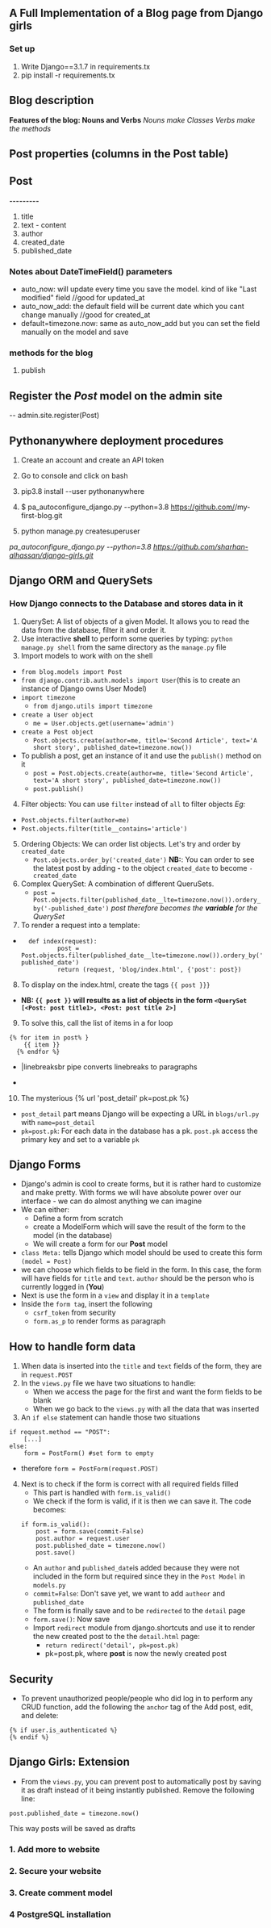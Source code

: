 ## A Full Implementation of a Blog page from Django girls
### Set up
1. Write Django==3.1.7 in requirements.tx
1. pip install -r requirements.tx

## Blog description
**Features of the blog: Nouns and Verbs**
*Nouns make Classes*
*Verbs make the methods*
## Post properties (columns in the Post table)
## Post
**---------**
1. title 
2. text - content 
3. author 
4. created_date
5. published_date

### Notes about DateTimeField() parameters
- auto_now: will update every time you save the model. kind of like 
"Last modified" field  //good for updated_at
- auto_now_add: the default field will be current date which you cant change 
manually  //good for created_at
- default=timezone.now: same as auto_now_add but you can set the field manually on the model
and save
### methods for the blog
1. publish

## Register the *Post* model on the admin site
-- admin.site.register(Post)

## Pythonanywhere deployment procedures
1. Create an account and create an API token
2. Go to console and click on bash 
3. pip3.8 install --user pythonanywhere
4. $ pa_autoconfigure_django.py --python=3.8 https://github.com/<your-github-username>/my-first-blog.git

5. python manage.py createsuperuser

*pa_autoconfigure_django.py --python=3.8 https://github.com/sharhan-alhassan/django-girls.git*

## Django ORM and QuerySets
### How Django connects to the Database and stores data in it
1. QuerySet: A list of objects of a given Model. It allows you to read the data from the database, filter it and order it.
2. Use interactive **shell** to perform some queries by typing: `python manage.py shell` from the same directory as the `manage.py` file
3. Import models to work with on the shell
- `from blog.models import Post`
- `from django.contrib.auth.models import User`(this is to create an instance of Django owns User Model)
- `import timezone`
    - `from django.utils import timezone`
- `create a User object` 
    - `me = User.objects.get(username='admin')`
- `create a Post object`
    - `Post.objects.create(author=me, title='Second Article', text='A short story', published_date=timezone.now())`
- To publish a post, get an instance of it and use the `publish()` method on it
    - `post = Post.objects.create(author=me, title='Second Article', text='A short story', published_date=timezone.now())`
    - `post.publish()`
4. Filter objects: You can use `filter` instead of `all` to filter objects
*Eg:*
- `Post.objects.filter(author=me)`
- `Post.objects.filter(title__contains='article')`

5. Ordering Objects: We can order list objects. Let's try and order by `created_date`
    - `Post.objects.order_by('created_date')`
    **NB:**: You can order to see the latest post by adding **-** to the object `created_date` to become `-created_date`
6. Complex QuerySet: A combination of different QueruSets. 
    - `post = Post.objects.filter(published_date__lte=timezone.now()).ordery_by('-published_date')`
    *post therefore becomes the **variable** for the QuerySet*
7. To render a request into a template:

- ```
    def index(request):
            post = Post.objects.filter(published_date__lte=timezone.now()).ordery_by('-published_date')
            return (request, 'blog/index.html', {'post': post})
    ```

8. To display on the index.html, create the tags `{{ post }}}`
- **NB: `{{ post }}` will results as a list of objects in the form `<QuerySet [<Post: post title1>, <Post: post title 2>]`**

9. To solve this, call the list of items in a for loop
```
{% for item in post% }
    {{ item }}
  {% endfor %}
```
- |linebreaksbr pipe converts linebreaks to paragraphs

- 
10. The mysterious {% url 'post_detail' pk=post.pk %}
- `post_detail` part means Django will be expecting a URL in `blogs/url.py` with `name=post_detail`
- `pk=post.pk`: For each data in the database has a pk. `post.pk` access the primary key and set to a variable `pk`

## Django Forms
- Django's admin is cool to create forms, but it is rather hard to customize and make pretty. With forms we will have absolute power over our interface - we can do almost anything we can imagine
- We can either:
    - Define a form from scratch 
    - create a ModelForm which will save the result of the form to the model (in the database)
    - We will create a form for our **Post** model
- `class Meta:` tells Django which model should be used to create this form `(model = Post)`
- we can choose which fields to be field in the form. In this case, the form will have fields for `title` and `text`. `author` should be the person who is currently logged in (**You**)
- Next is use the form in a `view` and display it in a `template`
- Inside the `form tag`, insert the following 
    - `csrf_token` from security
    - `form.as_p` to render forms as paragraph
## How to handle form data
1. When data is inserted into the `title` and `text` fields of the form, they are in `request.POST`
2. In the `views.py` file we have two situations to handle:
    - When we access the page for the first and want the form fields to be blank
    - When we go back to the `views.py` with all the data that was inserted
3. An `if else` statement can handle those two situations
```
if request.method == "POST":
    [...]
else:
    form = PostForm() #set form to empty
```
- therefore `form = PostForm(request.POST)`
4. Next is to check if the form is correct with all required fields filled
    - This part is handled with `form.is_valid()`
    - We check if the form is valid, if it is then we can save it.
    The code becomes:
    ```
    if form.is_valid():
        post = form.save(commit-False)
        post.author = request.user
        post.published_date = timezone.now()
        post.save()
    ```
    - An `author` and `published_date`is added because they were not included in the form but required since they in the `Post Model` in `models.py`
    - `commit=False`: Don't save yet, we want to add `autheor` and `published_date`
    - The form is finally save and to be `redirected` to the `detail` page
    - `form.save()`: Now save
    - Import `redirect` module from django.shortcuts and use it to render the new created post to the the `detail.html` page:
        - `return redirect('detail', pk=post.pk)`
        - pk=post.pk, where **post** is now the newly created post

## Security 
-  To prevent unauthorized people/people who did log in to perform any CRUD function, add the following the `anchor` tag of the Add post, edit, and delete:
```
{% if user.is_authenticated %}
{% endif %}
```


## Django Girls: Extension
- From the `views.py`, you can prevent post to automatically post by saving it as draft instead of it being instantly published. Remove the following line:

`post.published_date = timezone.now()`

This way posts will be saved as drafts

### 1. Add more to website


### 2. Secure your website


### 3. Create comment model


### 4 PostgreSQL installation